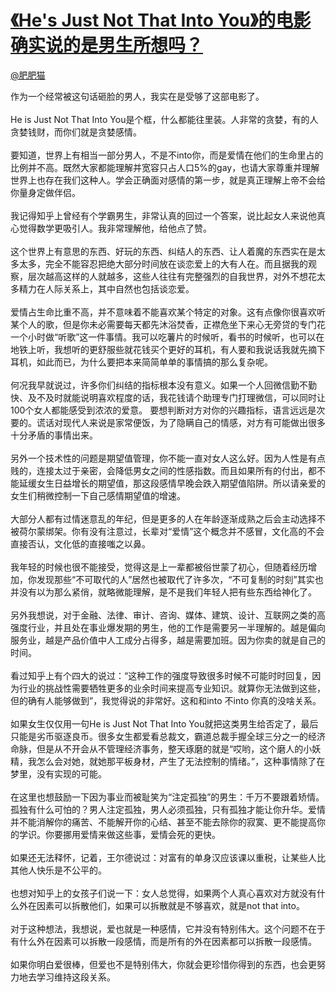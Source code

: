 
#  [《He&#39;s Just Not That Into You》的电影确实说的是男生所想吗？](https://zhihu.com/questions/22787172)



[@肥肥猫](https://zhihu.com/people/342d47c5da88fb45217f0685d261ce64)

作为一个经常被这句话砸脸的男人，我实在是受够了这部电影了。<br><br>He is Just Not That Into You是个框，什么都能往里装。人非常的贪婪，有的人贪婪钱财，而你们就是贪婪感情。<br><br>要知道，世界上有相当一部分男人，不是不into你，而是爱情在他们的生命里占的比例并不高。既然大家都能理解并宽容只占人口5%的gay，也请大家尊重并理解世界上也存在我们这种人。学会正确面对感情的第一步，就是真正理解上帝不会给你量身定做伴侣。<br><br>我记得知乎上曾经有个学霸男生，非常认真的回过一个答案，说比起女人来说他真心觉得数学更吸引人。我非常理解他，给他点了赞。<br><br>这个世界上有意思的东西、好玩的东西、纠结人的东西、让人着魔的东西实在是太多太多，完全不能容忍把绝大部分时间放在谈恋爱上的大有人在。而且据我的观察，层次越高这样的人就越多，这些人往往有完整强烈的自我世界，对外不想花太多精力在人际关系上，其中自然也包括谈恋爱。<br><br>爱情占生命比重不高，并不意味着不能喜欢某个特定的对象。这有点像你很喜欢听某个人的歌，但是你未必需要每天都先沐浴焚香，正襟危坐下来心无旁贷的专门花一个小时做“听歌”这一件事情。我可以吃薯片的时候听，看书的时候听，也可以在地铁上听，我想听的更舒服些就花钱买个更好的耳机，有人要和我说话我就先摘下耳机，如此而已，为什么要把本来简简单单的事情搞的那么复杂呢。<br><br>何况我早就说过，许多你们纠结的指标根本没有意义。如果一个人回微信勤不勤快、及不及时就能说明喜欢程度的话，我花钱请个助理专门打理微信，可以同时让100个女人都能感受到浓浓的爱意。 要想判断对方对你的兴趣指标，语言远远是次要的。谎话对现代人来说是家常便饭，为了隐瞒自己的情感，对方有可能做出很多十分矛盾的事情出来。<br><br>另外一个技术性的问题是期望值管理，你不能一直对女人这么好。因为人性是有点贱的，连接太过于亲密，会降低男女之间的性感指数。而且如果所有的付出，都不能延缓女生日益增长的期望值，那这段感情早晚会跌入期望值陷阱。所以请亲爱的女生们稍微控制一下自己感情期望值的增速。<br><br>大部分人都有过情迷意乱的年纪，但是更多的人在年龄逐渐成熟之后会主动选择不被荷尔蒙绑架。你有没有注意过，长辈对“爱情”这个概念并不感冒，文化高的不会直接否认，文化低的直接嗤之以鼻。<br><br>我年轻的时候也很不能接受，觉得这是上一辈都被俗世蒙了初心，但随着经历增加，你发现那些“不可取代的人”居然也被取代了许多次，“不可复制的时刻”其实也并没有以为那么紧俏，就略微能理解，是不是我们年轻人把有些东西给神化了。<br><br>另外我想说，对于金融、法律、审计、咨询、媒体、建筑、设计、互联网之类的高强度行业，并且处在事业爆发期的男生，他的工作是需要另一半理解的。越是偏向服务业，越是产品价值中人工成分占得多，越是需要加班。因为你卖的就是自己的时间。<br><br>看过知乎上有个四大的说过：“这种工作的强度导致很多时候不可能时时回复，因为行业的挑战性需要牺牲更多的业余时间来提高专业知识。就算你无法做到这些，但的确有人能够做到”，我觉得说的非常好。这和和into 不into 你真的没啥关系。<br><br>如果女生仅仅用一句He is Just Not That Into You就把这类男生给否定了，最后只能是劣币驱逐良币。很多女生都爱看总裁文，霸道总裁手握全球三分之一的经济命脉，但是从不开会从不管理经济事务，整天琢磨的就是“哎哟，这个磨人的小妖精，我怎么会对她，就她那平板身材，产生了无法控制的情绪。”，这种事情除了在梦里，没有实现的可能。<br><br>在这里也想鼓励一下因为事业而被耻笑为“注定孤独”的男生：千万不要跟着矫情。孤独有什么可怕的？男人注定孤独，男人必须孤独，只有孤独才能让你升华。爱情并不能消解你的痛苦、不能解开你的心结、甚至不能去除你的寂寞、更不能提高你的学识。你要挪用爱情来做这些事，爱情会死的更快。<br><br>如果还无法释怀，记着，王尔德说过：对富有的单身汉应该课以重税，让某些人比其他人快乐是不公平的。<br><br>也想对知乎上的女孩子们说一下：女人总觉得，如果两个人真心喜欢对方就没有什么外在因素可以拆散他们，如果可以拆散就是不够喜欢，就是not that into。 <br><br>对于这种想法，我想说，爱也就是一种感情，它并没有特别伟大。这个问题不在于有什么外在因素可以拆散一段感情，而是所有的外在因素都可以拆散一段感情。<br><br>如果你明白爱很棒，但爱也不是特别伟大，你就会更珍惜你得到的东西，也会更努力地去学习维持这段关系。